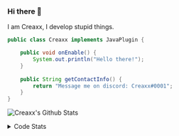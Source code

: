 ### Hi there 👋

I am Creaxx, I develop stupid things. 

```java
public class Creaxx implements JavaPlugin {

    public void onEnable() {
        System.out.println("Hello there!");
    }
    
    public String getContactInfo() {
        return "Message me on discord: Creaxx#0001";
    }
}
```
![Creaxx's Github Stats](https://github-readme-stats-creaxxogs-projects.vercel.app/api?username=CreaxxOG&show_icons=true&theme=dark&count_private=true)

<details>
  <summary>Code Stats</summary>

<!--START_SECTION:waka-->

```txt
Java     5 hrs 26 mins   ████████████████████▓░░░░   82.69 %
Kotlin   46 mins         ███░░░░░░░░░░░░░░░░░░░░░░   11.71 %
XML      22 mins         █▒░░░░░░░░░░░░░░░░░░░░░░░   05.59 %
YAML     0 secs          ░░░░░░░░░░░░░░░░░░░░░░░░░   00.00 %
```

<!--END_SECTION:waka-->
</details>
